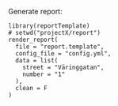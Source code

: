 Generate report:

    library(reportTemplate)
    # setwd("projectX/report")
    render_report(
      file = "report.template",
      config_file = "config.yml",
      data = list(
        street = "Väringgatan",
        number = "1"
      ),
      clean = F
    )
